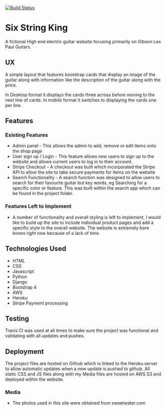 [![Build Status](https://travis-ci.org/armedcor/final_ci_project.svg?branch=master)](https://travis-ci.org/armedcor/final_ci_project)

# Six String King

A fictional High end electric guitar website focusing primarily on Gibson Les Paul Guitars.
 
## UX
 
A simple layout that features bootstrap cards that display an image of the guitar along with information like the description of the guitar along with the price.

In Desktop format it displays the cards three across before moving to the next line of cards. In mobile format it switches to displaying the cards one per line.

## Features

 
### Existing Features
- Admin panel - This allows the admin to add, remove or edit items onto the shop page
- User sign up / Login - This feature allows new users to sign up to the website and allows current users to log in to their account.
- Stripe Checkout - A checkout was built which incorporated the Stripe API to allow the site to take secure payments for items on the website
- Search Functionality - A search function was designed to allow users to search for their favourite guitar but key words, eg Searching for a specific color or feature. This was built within the search app which can be found in the project folder.


### Features Left to Implement
- A number of functionality and overall styling is left to implement, I would like to build up the site to include individual product pages and add a specific style to the overall website. The website is extremely bare bones right now because of a lack of time.

## Technologies Used

- HTML
- CSS
- Javascript
- Python
- Django
- Bootstrap 4
- AWS 
- Heroku
- Stripe Payment processing

## Testing

Travis CI was used at all times to make sure the project was functional and validating with all updates and pushes.

## Deployment

The project files are hosted on Github which is linked to the Heroku server to allow automatic updates when a new update is pushed to github.
All static CSS and JS files along with my Media files are hosted on AWS S3 and deployed within the website.



### Media
- The photos used in this site were obtained from sweetwater.com
